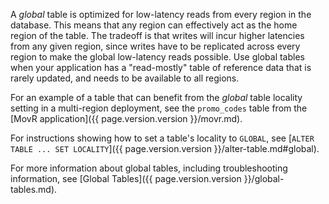 A _global_ table is optimized for low-latency reads from every region in the database. This means that any region can effectively act as the home region of the table. The tradeoff is that writes will incur higher latencies from any given region, since writes have to be replicated across every region to make the global low-latency reads possible. Use global tables when your application has a "read-mostly" table of reference data that is rarely updated, and needs to be available to all regions.

For an example of a table that can benefit from the _global_ table locality setting in a multi-region deployment, see the `promo_codes` table from the [MovR application]({{ page.version.version }}/movr.md).

For instructions showing how to set a table's locality to `GLOBAL`, see [`ALTER TABLE ... SET LOCALITY`]({{ page.version.version }}/alter-table.md#global).

For more information about global tables, including troubleshooting information, see [Global Tables]({{ page.version.version }}/global-tables.md).
